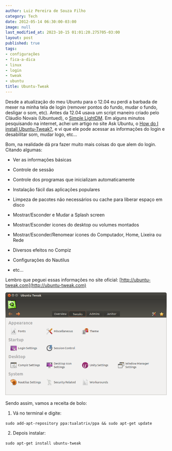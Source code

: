 ```yaml
---
author: Luiz Pereira de Souza Filho
category: Tech
date: 2012-05-14 06:30:00-03:00
image: null
last_modified_at: 2023-10-15 01:01:20.275705-03:00
layout: post
published: true
tags:
- configurações
- fica-a-dica
- linux
- login
- tweak
- ubuntu
title: Ubuntu-Tweak
---
```


Desde a atualização do meu Ubuntu para o 12.04 eu perdi a barbada de mexer na minha tela de login (remover pontos do fundo, mudar o fundo, desligar o som, etc). Antes da 12.04 usava um script maneiro criado pelo Cláudio Novais (Ubuntued), o [Simple LightDM](http://ubuntued.info/simple-lightdm-manager-altere-o-login-do-novo-ubuntu). Em alguns minutos pesquisando na internet, achei um artigo no site Ask Ubuntu, o [How do I install Ubuntu-Tweak?](http://askubuntu.com/questions/75454/how-do-i-install-ubuntu-tweak), e vi que ele pode acessar as informações do login e desabilitar som, mudar logo, etc...

Bom, na realidade dá pra fazer muito mais coisas do que alem do login. Citando algumas:

* Ver as informações básicas

* Controle de sessão

* Controle dos programas que inicializam automaticamente

* Instalação fácil das aplicações populares

* Limpeza de pacotes não necessários ou cache para liberar espaço em disco

* Mostrar/Esconder e Mudar a Splash screen

* Mostrar/Esconder icones do desktop ou volumes montados

* Mostrar/Esconder/Renomear icones do Computador, Home, Lixeira ou Rede

* Diversos efeitos no Compiz

* Configurações do Nautilus

* etc...

Lembro que peguei essas informações no site oficial: [http://ubuntu-tweak.com](http://ubuntu-tweak.com)

![Ubuntu](/wp-content/uploads/2012/05/JpVyu.png)

Sendo assim, vamos a receita de bolo:

  1. Vá no terminal e digite:  

  `sudo add-apt-repository ppa:tualatrix/ppa && sudo apt-get update`

  2. Depois instalar:  

  `sudo apt-get install ubuntu-tweak`

